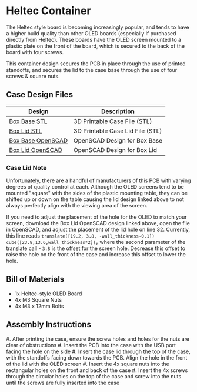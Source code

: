 # Heltec Container


The Heltec style board is becoming increasingly popular, and tends to have a higher build quality than other OLED boards (especially if purchased directly from Heltec). These boards have the OLED screen mounted to a plastic plate on the front of the board, which is secured to the back of the board with four screws. 

This container design secures the PCB in place through the use of printed standoffs, and secures the lid to the case base through the use of four screws & square nuts.



## Case Design Files

| Design                                     | Description                       |
| ------------------------------------------ | --------------------------------- |
| [Box Base STL](LCD%20Box%20Base.stl)       | 3D Printable Case File (STL)      |
| [Box Lid STL](LCD%20Box%20Lid.stl)         | 3D Printable Case Lid File (STL)  |
| [Box Base OpenSCAD](LCD%20Box%20Base.scad) | OpenSCAD Design for Box Base      |
| [Box Lid OpenSCAD](LCD%20Box%20Lid.scad)   | OpenSCAD Design for Box Lid       |


### Case Lid Note

Unfortunately, there are a handful of manufacturers of this PCB with varying degrees of quality control at each. Although the OLED screens tend to be mounted "square" with the sides of the plastic mounting table, they can be shifted up or down on the table causing the lid design linked above to not always perfectly align with the viewing area of the screen.

If you need to adjust the placement of the hole for the OLED to match your screen, download the Box Lid OpenSCAD design linked above, open the file in OpenSCAD, and adjust the placement of the lid hole on line 32. Currently, this line reads `translate([19.2, 3.8, -wall_thickness-0.1]) cube([23.8,13.6,wall_thickness*2]);` where the second parameter of the translate call - `3.8` is the offset for the screen hole. Decrease this offset to raise the hole on the front of the case and increase this offset to lower the hole. 


## Bill of Materials

- 1x Heltec-style OLED Board
- 4x M3 Square Nuts
- 4x M3 x 12mm Bolts


## Assembly Instructions

#. After printing the case, ensure the screw holes and holes for the nuts are clear of obstructions
#. Insert the PCB into the case with the USB port facing the hole on the side
#. Insert the case lid through the top of the case, with the standoffs facing down towards the PCB. Align the hole in the front of the lid with the OLED screen
#. Insert the 4x square nuts into the rectangular holes on the front and back of the case 
#. Insert the 4x screws through the circular holes on the top of the case and screw into the nuts until the screws are fully inserted into the case


